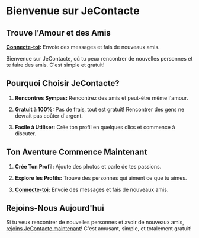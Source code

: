 # Bienvenue sur JeContacte

## Trouve l'Amour et des Amis

**[Connecte-toi](https://jecontacte.github.io/commencez-maintenant):** Envoie des messages et fais de nouveaux amis.

Bienvenue sur JeContacte, où tu peux rencontrer de nouvelles personnes et te faire des amis. C'est simple et gratuit!

## Pourquoi Choisir JeContacte?

1. **Rencontres Sympas:** Rencontrez des amis et peut-être même l'amour.
  
2. **Gratuit à 100%:** Pas de frais, tout est gratuit! Rencontrer des gens ne devrait pas coûter d'argent.

3. **Facile à Utiliser:** Crée ton profil en quelques clics et commence à discuter.

## Ton Aventure Commence Maintenant

1. **Crée Ton Profil:** Ajoute des photos et parle de tes passions.

2. **Explore les Profils:** Trouve des personnes qui aiment ce que tu aimes.

3. **[Connecte-toi](https://jecontacte.github.io/commencez-maintenant):** Envoie des messages et fais de nouveaux amis.

## Rejoins-Nous Aujourd'hui

Si tu veux rencontrer de nouvelles personnes et avoir de nouveaux amis, [rejoins JeContacte maintenant](https://jecontacte.github.io/commencez-maintenant)! C'est amusant, simple, et totalement gratuit!
